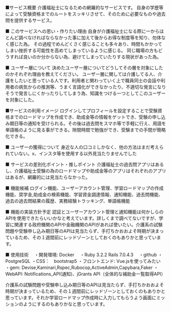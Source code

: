 ■サービス概要 
 介護福祉士になるための網羅的なサービスです。 自身の学歴等によって受験資格までのルートをスッキリさせて、そのために必要なものや過去問を提供するサービス。

■ このサービスへの思い・作りたい理由 
 自身が介護福祉士になる際に一からほとんど調べなければならなかった事に加えて後からお得な制度等を知り、勿体なく感じた為。 その過程でめんどくさく感じることも多々あり、時間もかかってしまい挫折する可能性を高めてしまっているように感じる。 同じ職場の方もどうすれば良いのか分からない為、避けてしまっていたりする現状があった為。

■ ユーザー層について 決めたユーザー層についてどうしてその層を対象にしたのかそれぞれ理由を教えてください。 
 ユーザー層に関しては介護してる人、介護をしたいと思っている人です。利用者と関わっていく上で職員同士の会話や利用者の病気からの推測等、うまく言語化ができなかったり、不適切な発言になりそうで発言しにくかったりしてしまう為、知識をつける一つとしてこのユーザーを対象にした。

■サービスの利用イメージ 
 ログインしてプロフィールを設定することで受験資格までのロードマップを作成でき、助成金等の情報をゲットでき、受験の申し込み期日等の通知を受けられる。その後は過去問をスマホ等で手軽に行え、用語を単語帳のように見る事ができる。隙間時間で勉強ができ、受験までの手間が簡略化できる。

■ ユーザーの獲得について 
 身近な人の口コミしかなく、他の方法はまだ考えられていない。x、インスタ等を使用する以外見当たりませんでした

■ サービスの差別化ポイント・推しポイント 
 介護福祉士の過去問アプリはあるし、介護福祉士受験の為のロードマップや助成金等のアプリはそれぞれのアプリはあるが、網羅的には見当たらなかった。

■ 機能候補 
 ログイン機能、ユーザーアカウント管理、学習ロードマップの作成機能、奨学金,助成金の検索機能、学習資金調達情報、通知機能、過去問機能、過去の過去問結果の履歴、実務経験トラッキング、単語帳機能

■ 機能の実装方針予定 
 認証とユーザーアカウント管理と通知機能は何かしらのAPIを使用できたらいいかなと考えています。詳しくまで調べてないですが、学習に関連する政府機関のAPIや金融機関のAPIがあれば使いたい。介護系の試験問題や受験申し込み期日等のAPIは見当たらず、手打ちかおおよそ時期が決まっているため、その１週間前にレッドゾーンとしておくのもありかと思っています。

■ 使用技術
　・開発環境: Docker
　・Ruby 3.2.2 Rails 7.0.4.3
　・github
  ・PostgreSQL
  ・CSS：　bootstrap5
  ・フロントエンド: Vue.jsを使ってみたい
  ・gem: Devise,Kaminari,Rspec,Rubocop,ActiveAdmin,Capybara,Faker
  ・WebAPI: Notifications_API(通知)、jGrants API（全体的な補助金一覧取得API）

介護系の試験問題や受験申し込み期日等のAPIは見当たらず、手打ちかおおよそ時期が決まっているため、その１週間前にレッドゾーンとしておくのもありかと思っています。それか学習ロードマップ作成時に入力してもらうよう画面にミッションのようにするのもありかなと思っています。